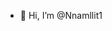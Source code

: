 - 👋 Hi, I’m @Nnamllit1

<!---
Nnamllit1/Nnamllit1 is a ✨ special ✨ repository because its `README.md` (this file) appears on your GitHub profile.
You can click the Preview link to take a look at your changes.
--->
